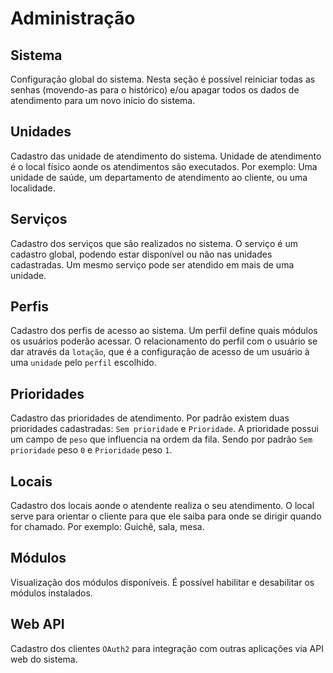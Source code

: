 # Administração

## Sistema

Configuração global do sistema. Nesta seção é possível reiniciar todas as senhas (movendo-as para o histórico) e/ou apagar todos os dados de atendimento para um novo início do sistema.

## Unidades

Cadastro das unidade de atendimento do sistema. Unidade de atendimento é o local físico aonde os atendimentos são executados. Por exemplo: Uma unidade de saúde, um departamento de atendimento ao cliente, ou uma localidade.

## Serviços

Cadastro dos serviços que são realizados no sistema. O serviço é um cadastro global, podendo estar disponível ou não nas unidades cadastradas. Um mesmo serviço pode ser atendido em mais de uma unidade.

## Perfis

Cadastro dos perfis de acesso ao sistema. Um perfil define quais módulos os usuários poderão acessar. O relacionamento do perfil com o usuário se dar através da `lotação`, que é a configuração de acesso de um usuário à uma `unidade` pelo `perfil` escolhido.

## Prioridades

Cadastro das prioridades de atendimento. Por padrão existem duas prioridades cadastradas: `Sem prioridade` e `Prioridade`. A prioridade possui um campo de `peso` que influencia na ordem da fila. Sendo por padrão `Sem prioridade` peso `0` e `Prioridade` peso `1`.

## Locais

Cadastro dos locais aonde o atendente realiza o seu atendimento. O local serve para orientar o cliente para que ele saiba para onde se dirigir quando for chamado. Por exemplo: Guichê, sala, mesa.

## Módulos

Visualização dos módulos disponíveis. É possível habilitar e desabilitar os módulos instalados.

## Web API

Cadastro dos clientes `OAuth2` para integração com outras aplicações via API web do sistema.
